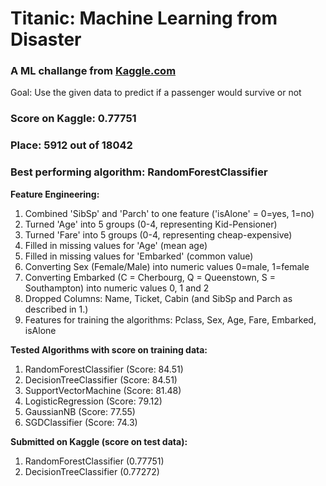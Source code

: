 # Titanic: Machine Learning from Disaster
### A ML challange from [Kaggle.com](https://www.kaggle.com/c/titanic)

Goal: Use the given data to predict if a passenger would survive or not

### Score on Kaggle: 0.77751 
### Place: 5912 out of 18042 
### Best performing algorithm: RandomForestClassifier

**Feature Engineering:**

1.  Combined 'SibSp' and 'Parch' to one feature ('isAlone' = 0=yes, 1=no)
2.  Turned 'Age' into 5 groups (0-4, representing Kid-Pensioner)
3.  Turned 'Fare' into 5 groups (0-4, representing cheap-expensive)
4.  Filled in missing values for 'Age' (mean age)
5.  Filled in missing values for 'Embarked' (common value)
6.  Converting Sex (Female/Male) into numeric values 0=male, 1=female
7.  Converting Embarked (C = Cherbourg, Q = Queenstown, S = Southampton) into numeric values 0, 1 and 2
8.  Dropped Columns: Name, Ticket, Cabin (and SibSp and Parch as described in 1.)
9.  Features for training the algorithms: Pclass, Sex, Age, Fare, Embarked, isAlone

**Tested Algorithms with score on training data:**
1.  RandomForestClassifier (Score: 84.51)
2.  DecisionTreeClassifier (Score: 84.51)
3.  SupportVectorMachine (Score: 81.48)
4.  LogisticRegression (Score: 79.12)
5.  GaussianNB (Score: 77.55)
6.  SGDClassifier (Score: 74.3)

**Submitted on Kaggle (score on test data):**
1. RandomForestClassifier (0.77751)
2. DecisionTreeClassifier (0.77272)
